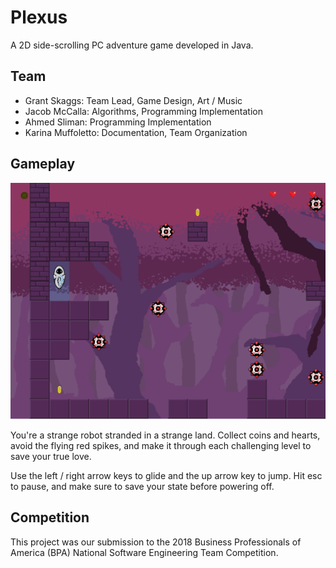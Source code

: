 # Plexus

A 2D side-scrolling PC adventure game developed in Java.

## Team
* Grant Skaggs: Team Lead, Game Design, Art / Music
* Jacob McCalla: Algorithms, Programming Implementation
* Ahmed Sliman: Programming Implementation
* Karina Muffoletto: Documentation, Team Organization

## Gameplay

![Gameplay](/public/gameplay.png)

You're a strange robot stranded in a strange land. Collect coins and hearts, avoid the flying red spikes, and make it through each challenging level to save your true love.

Use the left / right arrow keys to glide and the up arrow key to jump. Hit esc to pause, and make sure to save your state before powering off.

## Competition
This project was our submission to the 2018 Business Professionals of America (BPA) National Software Engineering Team Competition.

